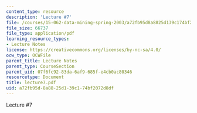 ```yaml
---
content_type: resource
description: 'Lecture #7'
file: /courses/15-062-data-mining-spring-2003/a72fb95d8a8825d139c174bf2072d8df_lecture7.pdf
file_size: 66737
file_type: application/pdf
learning_resource_types:
- Lecture Notes
license: https://creativecommons.org/licenses/by-nc-sa/4.0/
ocw_type: OCWFile
parent_title: Lecture Notes
parent_type: CourseSection
parent_uid: 07f6fc92-83da-6af9-685f-e4cb0ac80346
resourcetype: Document
title: lecture7.pdf
uid: a72fb95d-8a88-25d1-39c1-74bf2072d8df
---
```

Lecture #7